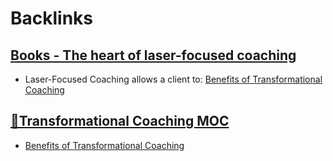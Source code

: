 
# Backlinks
## [Books - The heart of laser-focused coaching](<Books - The heart of laser-focused coaching.md>)
- Laser-Focused Coaching allows a client to: [Benefits of Transformational Coaching](<Benefits of Transformational Coaching.md>)

## [🧭Transformational Coaching MOC](<🧭Transformational Coaching MOC.md>)
- [Benefits of Transformational Coaching](<Benefits of Transformational Coaching.md>)

